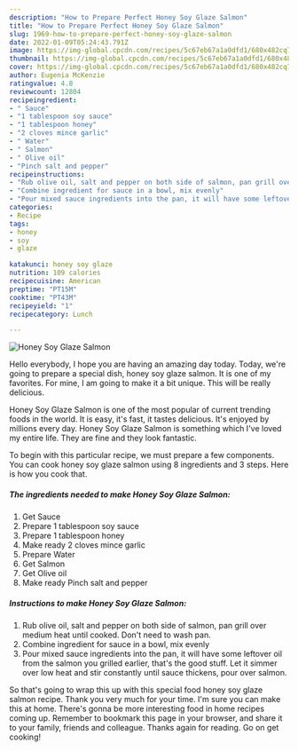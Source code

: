 ```yaml
---
description: "How to Prepare Perfect Honey Soy Glaze Salmon"
title: "How to Prepare Perfect Honey Soy Glaze Salmon"
slug: 1969-how-to-prepare-perfect-honey-soy-glaze-salmon
date: 2022-01-09T05:24:43.791Z
image: https://img-global.cpcdn.com/recipes/5c67eb67a1a0dfd1/680x482cq70/honey-soy-glaze-salmon-recipe-main-photo.jpg
thumbnail: https://img-global.cpcdn.com/recipes/5c67eb67a1a0dfd1/680x482cq70/honey-soy-glaze-salmon-recipe-main-photo.jpg
cover: https://img-global.cpcdn.com/recipes/5c67eb67a1a0dfd1/680x482cq70/honey-soy-glaze-salmon-recipe-main-photo.jpg
author: Eugenia McKenzie
ratingvalue: 4.8
reviewcount: 12804
recipeingredient:
- " Sauce"
- "1 tablespoon soy sauce"
- "1 tablespoon honey"
- "2 cloves mince garlic"
- " Water"
- " Salmon"
- " Olive oil"
- "Pinch salt and pepper"
recipeinstructions:
- "Rub olive oil, salt and pepper on both side of salmon, pan grill over medium heat until cooked. Don&#39;t need to wash pan."
- "Combine ingredient for sauce in a bowl, mix evenly"
- "Pour mixed sauce ingredients into the pan, it will have some leftover oil from the salmon you grilled earlier, that&#39;s the good stuff. Let it simmer over low heat and stir constantly until sauce thickens, pour over salmon."
categories:
- Recipe
tags:
- honey
- soy
- glaze

katakunci: honey soy glaze 
nutrition: 109 calories
recipecuisine: American
preptime: "PT15M"
cooktime: "PT43M"
recipeyield: "1"
recipecategory: Lunch

---
```



![Honey Soy Glaze Salmon](https://img-global.cpcdn.com/recipes/5c67eb67a1a0dfd1/680x482cq70/honey-soy-glaze-salmon-recipe-main-photo.jpg)

Hello everybody, I hope you are having an amazing day today. Today, we're going to prepare a special dish, honey soy glaze salmon. It is one of my favorites. For mine, I am going to make it a bit unique. This will be really delicious.

Honey Soy Glaze Salmon is one of the most popular of current trending foods in the world. It is easy, it's fast, it tastes delicious. It's enjoyed by millions every day. Honey Soy Glaze Salmon is something which I've loved my entire life. They are fine and they look fantastic.




To begin with this particular recipe, we must prepare a few components. You can cook honey soy glaze salmon using 8 ingredients and 3 steps. Here is how you cook that.

<!--inarticleads1-->

##### The ingredients needed to make Honey Soy Glaze Salmon:

1. Get  Sauce
1. Prepare 1 tablespoon soy sauce
1. Prepare 1 tablespoon honey
1. Make ready 2 cloves mince garlic
1. Prepare  Water
1. Get  Salmon
1. Get  Olive oil
1. Make ready Pinch salt and pepper




<!--inarticleads2-->

##### Instructions to make Honey Soy Glaze Salmon:

1. Rub olive oil, salt and pepper on both side of salmon, pan grill over medium heat until cooked. Don&#39;t need to wash pan.
1. Combine ingredient for sauce in a bowl, mix evenly
1. Pour mixed sauce ingredients into the pan, it will have some leftover oil from the salmon you grilled earlier, that&#39;s the good stuff. Let it simmer over low heat and stir constantly until sauce thickens, pour over salmon.




So that's going to wrap this up with this special food honey soy glaze salmon recipe. Thank you very much for your time. I'm sure you can make this at home. There's gonna be more interesting food in home recipes coming up. Remember to bookmark this page in your browser, and share it to your family, friends and colleague. Thanks again for reading. Go on get cooking!
